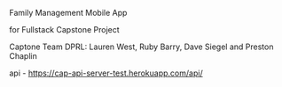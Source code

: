 Family Management Mobile App

for Fullstack Capstone Project

Captone Team DPRL: Lauren West, Ruby Barry, Dave Siegel and Preston Chaplin

api - https://cap-api-server-test.herokuapp.com/api/
